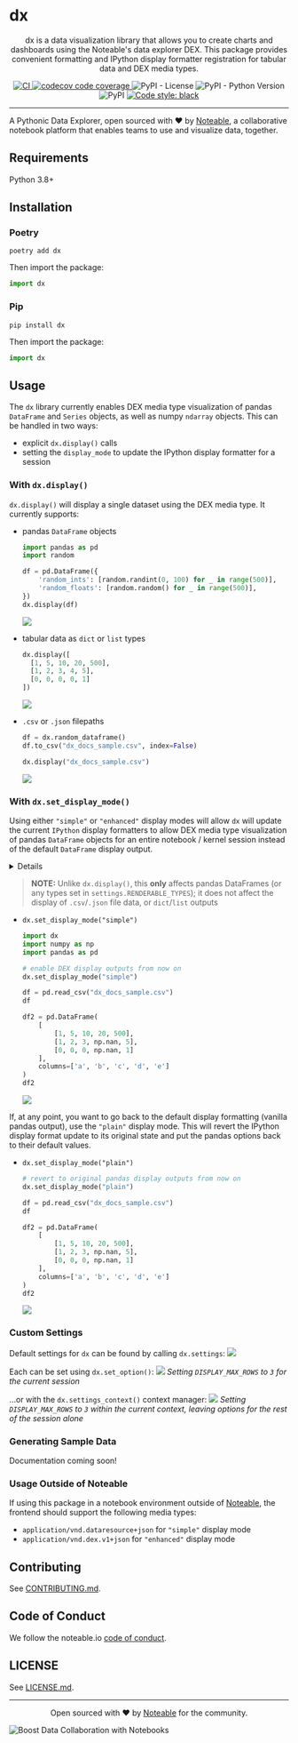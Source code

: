 # dx

<p align="center">
dx is a data visualization library that allows you to create charts and dashboards using the Noteable's data explorer DEX. This package provides convenient formatting and IPython display formatter registration for tabular data and DEX media types.
</p>
<p align="center">
<a href="https://github.com/noteable-io/dx/actions/workflows/ci.yaml">
    <img src="https://github.com/noteable-io/dx/actions/workflows/ci.yaml/badge.svg" alt="CI" />
</a>
<a href="https://codecov.io/gh/noteable-io/dx" > 
 <img src="https://codecov.io/gh/noteable-io/dx/branch/main/graph/badge.svg?token=XGXSTD3GSI" alt="codecov code coverage"/> 
 </a>
<img alt="PyPI - License" src="https://img.shields.io/pypi/l/dx" />
<img alt="PyPI - Python Version" src="https://img.shields.io/pypi/pyversions/dx" />
<img alt="PyPI" src="https://img.shields.io/pypi/v/dx">
<a href="https://github.com/psf/black"><img alt="Code style: black" src="https://img.shields.io/badge/code%20style-black-000000.svg"></a>
</p>

---

A Pythonic Data Explorer, open sourced with ❤️ by <a href="https://noteable.io">Noteable</a>, a collaborative notebook platform that enables teams to use and visualize data, together.

## Requirements

Python 3.8+

## Installation

### Poetry

```shell
poetry add dx
```

Then import the package:

```python
import dx
```

### Pip

```shell
pip install dx
```

Then import the package:

```python
import dx
```

## Usage

The `dx` library currently enables DEX media type visualization of pandas `DataFrame` and `Series` objects, as well as numpy `ndarray` objects. This can be handled in two ways:

- explicit `dx.display()` calls
- setting the `display_mode` to update the IPython display formatter for a session

### With `dx.display()`

`dx.display()` will display a single dataset using the DEX media type. It currently supports:

- pandas `DataFrame` objects

  ```python
  import pandas as pd
  import random

  df = pd.DataFrame({
      'random_ints': [random.randint(0, 100) for _ in range(500)],
      'random_floats': [random.random() for _ in range(500)],
  })
  dx.display(df)
  ```

  ![](https://raw.githubusercontent.com/noteable-io/dx/main/docs/screenshots/dx_display_sample1.png)

- tabular data as `dict` or `list` types

  ```python
  dx.display([
    [1, 5, 10, 20, 500],
    [1, 2, 3, 4, 5],
    [0, 0, 0, 0, 1]
  ])
  ```

  ![](https://raw.githubusercontent.com/noteable-io/dx/main/docs/screenshots/dx_display_sample2.png)

- `.csv` or `.json` filepaths

  ```python
  df = dx.random_dataframe()
  df.to_csv("dx_docs_sample.csv", index=False)

  dx.display("dx_docs_sample.csv")
  ```

  ![](https://raw.githubusercontent.com/noteable-io/dx/main/docs/screenshots/dx_display_sample3.png)

### With `dx.set_display_mode()`

Using either `"simple"` or `"enhanced"` display modes will allow `dx` will update the current `IPython` display formatters to allow DEX media type visualization of pandas `DataFrame` objects for an entire notebook / kernel session instead of the default `DataFrame` display output.

<details>
<summary>Details</summary>

This will adjust pandas options to:

- increasing the number of rows displayed to `50000` from pandas default of `60`
- increasing the number of columns displayed to `50` from pandas default of `20`
- enabling `html.table_schema` (`False` by default in pandas)

This will also handle some basic column cleaning and generate a schema for the `DataFrame` using `pandas.io.json.build_table_schema`. Depending on the display mode, the data will be transformed into either a list of dictionaries or list of lists of columnar values.

- `"simple"` - list of dictionaries
- `"enhanced"` - list of lists
</details>

> **NOTE:**
> Unlike `dx.display()`, this **only** affects pandas DataFrames (or any types set in `settings.RENDERABLE_TYPES`); it does not affect the display of `.csv`/`.json` file data, or `dict`/`list` outputs

- `dx.set_display_mode("simple")`

  ```python
  import dx
  import numpy as np
  import pandas as pd

  # enable DEX display outputs from now on
  dx.set_display_mode("simple")

  df = pd.read_csv("dx_docs_sample.csv")
  df
  ```

  ```python
  df2 = pd.DataFrame(
      [
          [1, 5, 10, 20, 500],
          [1, 2, 3, np.nan, 5],
          [0, 0, 0, np.nan, 1]
      ],
      columns=['a', 'b', 'c', 'd', 'e']
  )
  df2
  ```

  ![](https://raw.githubusercontent.com/noteable-io/dx/main/docs/screenshots/dx_simple_mode_sample1.png)

If, at any point, you want to go back to the default display formatting (vanilla pandas output), use the `"plain"` display mode. This will revert the IPython display format update to its original state and put the pandas options back to their default values.

- `dx.set_display_mode("plain")`

  ```python
  # revert to original pandas display outputs from now on
  dx.set_display_mode("plain")

  df = pd.read_csv("dx_docs_sample.csv")
  df
  ```

  ```python
  df2 = pd.DataFrame(
      [
          [1, 5, 10, 20, 500],
          [1, 2, 3, np.nan, 5],
          [0, 0, 0, np.nan, 1]
      ],
      columns=['a', 'b', 'c', 'd', 'e']
  )
  df2
  ```

  ![](https://raw.githubusercontent.com/noteable-io/dx/main/docs/screenshots/dx_plain_mode_sample1.png)

### Custom Settings

Default settings for `dx` can be found by calling `dx.settings`:
![](https://raw.githubusercontent.com/noteable-io/dx/main/docs/screenshots/dx_settings_sample1.png)

Each can be set using `dx.set_option()`:
![](https://raw.githubusercontent.com/noteable-io/dx/main/docs/screenshots/dx_settings_sample2.png)
_Setting `DISPLAY_MAX_ROWS` to `3` for the current session_

...or with the `dx.settings_context()` context manager:
![](https://raw.githubusercontent.com/noteable-io/dx/main/docs/screenshots/dx_settings_sample3.png)
_Setting `DISPLAY_MAX_ROWS` to `3` within the current context, leaving options for the rest of the session alone_

### Generating Sample Data

Documentation coming soon!

### Usage Outside of Noteable

If using this package in a notebook environment outside of [Noteable](https://app.noteable.io/), the frontend should support the following media types:

- `application/vnd.dataresource+json` for `"simple"` display mode
- `application/vnd.dex.v1+json` for `"enhanced"` display mode

## Contributing

See [CONTRIBUTING.md](https://github.com/noteable-io/dx/blob/main/CONTRIBUTING.md).

## Code of Conduct

We follow the noteable.io [code of conduct](https://github.com/noteable-io/dx/blob/main/CODE_OF_CONDUCT.md).

## LICENSE

See [LICENSE.md](https://github.com/noteable-io/dx/blob/main/LICENSE.md).

---

<p align="center">Open sourced with ❤️ by <a href="https://noteable.io">Noteable</a> for the community.</p>

<img href="https://pages.noteable.io/private-beta-access" src="https://assets.noteable.io/github/2022-07-29/noteable.png" alt="Boost Data Collaboration with Notebooks">
